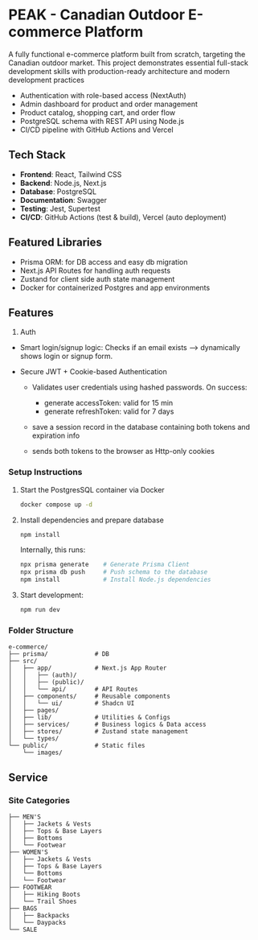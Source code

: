 # PEAK - Canadian Outdoor E-commerce Platform

A fully functional e-commerce platform built from scratch, targeting the Canadian outdoor market. This project demonstrates essential full-stack development skills with production-ready architecture and modern development practices

- Authentication with role-based access (NextAuth)
- Admin dashboard for product and order management
- Product catalog, shopping cart, and order flow
- PostgreSQL schema with REST API using Node.js
- CI/CD pipeline with GitHub Actions and Vercel


## Tech Stack
- **Frontend**: React, Tailwind CSS  
- **Backend**: Node.js, Next.js  
- **Database**: PostgreSQL  
- **Documentation**: Swagger  
- **Testing**: Jest, Supertest  
- **CI/CD**: GitHub Actions (test & build), Vercel (auto deployment)


## Featured Libraries
- Prisma ORM: for DB access and easy db migration
- Next.js API Routes for handling auth requests
- Zustand for client side auth state management
- Docker for containerized Postgres and app environments


## Features
1. Auth
- Smart login/signup logic: Checks if an email exists --> dynamically shows login or signup form.

- Secure JWT + Cookie-based Authentication
  - Validates user credentials using hashed passwords. 
    On success:
    - generate accessToken: valid for 15 min
    - generate refreshToken: valid for 7 days

  - save a session record in the database containing both tokens and expiration info
  - sends both tokens to the browser as Http-only cookies


### Setup Instructions
1. Start the PostgresSQL container via Docker
    ```bash
    docker compose up -d
    ```

2. Install dependencies and prepare database
    ```bash
    npm install
    ```

    Internally, this runs:
    ```bash
    npx prisma generate    # Generate Prisma Client
    npx prisma db push     # Push schema to the database
    npm install            # Install Node.js dependencies
    ```

3. Start development:
    ```bash
    npm run dev
    ```

### Folder Structure
```text
e-commerce/
├── prisma/             # DB
├── src/
│   ├── app/            # Next.js App Router
│   │   ├── (auth)/
│   │   ├── (public)/
│   │   └── api/        # API Routes
│   ├── components/     # Reusable components
│   │   └── ui/         # Shadcn UI
│   ├── pages/
│   ├── lib/            # Utilities & Configs   
│   ├── services/       # Business logics & Data access
│   ├── stores/         # Zustand state management
│   └── types/
└── public/             # Static files
    └── images/
```

## Service

### Site Categories
```text
├── MEN'S
│   ├── Jackets & Vests
│   ├── Tops & Base Layers  
│   ├── Bottoms
│   └── Footwear
├── WOMEN'S
│   ├── Jackets & Vests
│   ├── Tops & Base Layers
│   └── Bottoms
│   └── Footwear
├── FOOTWEAR
│   ├── Hiking Boots
│   └── Trail Shoes
├── BAGS
│   ├── Backpacks
│   └── Daypacks
└── SALE
```